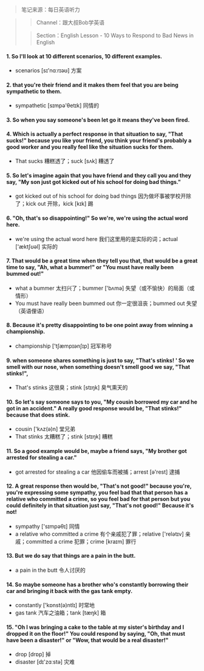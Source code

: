 > 笔记来源：每日英语听力

> > Channel：跟大叔Bob学英语
>
> > Section：English Lesson - 10 Ways to Respond to Bad News in English

#### 1. So I'll look at 10 different scenarios, 10 different examples.

- scenarios [sɪ'nɑːrɪəʊ] 方案

#### 2. that you're their friend and it makes them feel that you are being sympathetic to them.

- sympathetic [sɪmpə'θetɪk] 同情的

#### 3. So when you say someone's been let go it means they've been fired. 

#### 4. Which is actually a perfect response in that situation to say, "That sucks!" because you like your friend, you think your friend's probably a good worker and you really feel like the situation sucks for them. 

- That sucks 糟糕透了；suck [sʌk] 糟透了

#### 5. So let's imagine again that you have friend and they call you and they say, "My son just got kicked out of his school for doing bad things."

- got kicked out of his school for doing bad things 因为做坏事被学校开除了；kick out 开除，kick [kɪk] 踢

#### 6. "Oh, that's so disappointing!" So we're, we're using the actual word here.

- we're using the actual word here 我们这里用的是实际的词；actual ['æktʃʊəl] 实际的

#### 7. That would be a great time when they tell you that, that would be a great time to say, "Ah, what a bummer!" or "You must have really been bummed out!"

- what a bummer 太扫兴了；bummer ['bʌmə] 失望（或不愉快）的局面（或情形）
- You must have really been bummed out 你一定很沮丧；bummed out 失望（英语俚语）

#### 8. Because it's pretty disappointing to be one point away from winning a championship.

- championship ['tʃæmpɪənʃɪp] 冠军称号

#### 9. when someone shares something is just to say, "That's stinks! ' So we smell with our nose, when something doesn't smell good we say, "That stinks!",

- That's stinks 这很臭；stink [stɪŋk] 臭气熏天的

#### 10. So let's say someone says to you, "My cousin borrowed my car and he got in an accident." A really good response would be, "That stinks!" because that does stink.

- cousin ['kʌz(ə)n] 堂兄弟
- That stinks 太糟糕了；stink [stɪŋk] 糟糕

#### 11. So a good example would be, maybe a friend says, "My brother got arrested for stealing a car."

- got arrested for stealing a car 他因偷车而被捕；arrest [ə'rest] 逮捕

#### 12. A great response then would be, "That's not good!" because you're, you're expressing some sympathy, you feel bad that that person has a relative who committed a crime, so you feel bad for that person but you could definitely in that situation just say, "That's not good!" Because it's not!

- sympathy ['sɪmpəθɪ] 同情
- a relative who committed a crime 有个亲戚犯了罪；relative ['relətɪv] 亲戚；committed a crime 犯罪；crime [kraɪm] 罪行

#### 13. But we do say that things are a pain in the butt. 

- a pain in the butt 令人讨厌的

#### 14. So maybe someone has a brother who's constantly borrowing their car and bringing it back with the gas tank empty.

- constantly ['kɒnst(ə)ntlɪ] 时常地
- gas tank 汽车之油箱；tank [tæŋk] 箱

#### 15.  "Oh I was bringing a cake to the table at my sister's birthday and I dropped it on the floor!" You could respond by saying, "Oh, that must have been a disaster!" or "Wow, that would be a real disaster!"

- drop [drɒp] 掉
- disaster [dɪ'zɑːstə] 灾难